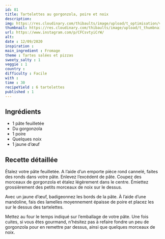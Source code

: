 ```yaml
---
id: 81
title: Tartelettes au gorgonzola, poire et noix
description: 
img: https://res.cloudinary.com/thibaults/image/upload/t_optimisation/v1600524247/Recipes/20200912_tarte_gorgonzola_poire.jpg
thumbnail: https://res.cloudinary.com/thibaults/image/upload/t_thumbnail_josie/v1600524247/Recipes/20200912_tarte_gorgonzola_poire.jpg
url: https://www.instagram.com/p/CFCsvtyiCrW/
alt: 
date : 12/09/2020
inspiration : 
main_ingredient : Fromage
theme : Tartes salées et pizzas
sweety_salty : 1
veggie : 1
country :
difficulty : Facile
with : 
time : 30
recipeYield : 6 tartelettes
published : 1
---
```


## Ingrédients
 - 1 pâte feuilletée
 - Du gorgonzola
 - 1 poire
 - Quelques noix
 - 1 jaune d’œuf

## Recette détaillée
Étalez votre pâte feuilletée. A l’aide d’un emporte pièce rond cannelé, faites des ronds dans votre pâte. Enlevez l’excédent de pâte. Coupez des morceaux de gorgonzola et étalez légèrement dans le centre. Émiettez grossièrement des petits morceaux de noix sur le dessus.

Avec un jaune d’œuf, badigeonnez les bords de la pâte. À l’aide d’une mandoline, fais des lamelles moyennement épaisse de poire et placez les sur le dessus des tartelettes.

Mettez au four le temps indiqué sur l’emballage de votre pâte. Une fois cuites, si vous êtes gourmand, n’hésitez pas à refaire fondre un peu de gorgonzola pour en remettre par dessus, ainsi que quelques morceaux de noix.